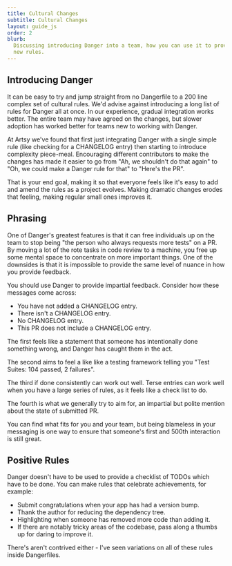 ```yaml
---
title: Cultural Changes
subtitle: Cultural Changes
layout: guide_js
order: 2
blurb:
  Discussing introducing Danger into a team, how you can use it to provide positive feedback and encourage adoption of
  new rules.
---
```


## Introducing Danger

It can be easy to try and jump straight from no Dangerfile to a 200 line complex set of cultural rules. We'd advise
against introducing a long list of rules for Danger all at once. In our experience, gradual integration works better.
The entire team may have agreed on the changes, but slower adoption has worked better for teams new to working with
Danger.

At Artsy we've found that first just integrating Danger with a single simple rule (like checking for a CHANGELOG entry)
then starting to introduce complexity piece-meal. Encouraging different contributors to make the changes has made it
easier to go from "Ah, we shouldn't do that again" to "Oh, we could make a Danger rule for that" to "Here's the PR".

That is your end goal, making it so that everyone feels like it's easy to add and amend the rules as a project evolves.
Making dramatic changes erodes that feeling, making regular small ones improves it.

## Phrasing

One of Danger's greatest features is that it can free individuals up on the team to stop being "the person who always
requests more tests" on a PR. By moving a lot of the rote tasks in code review to a machine, you free up some mental
space to concentrate on more important things. One of the downsides is that it is impossible to provide the same level
of nuance in how you provide feedback.

You should use Danger to provide impartial feedback. Consider how these messages come across:

- You have not added a CHANGELOG entry.
- There isn't a CHANGELOG entry.
- No CHANGELOG entry.
- This PR does not include a CHANGELOG entry.

The first feels like a statement that someone has intentionally done something wrong, and Danger has caught them in the
act.

The second aims to feel a like like a testing framework telling you "Test Suites: 104 passed, 2 failures".

The third if done consistently can work out well. Terse entries can work well when you have a large series of rules, as
it feels like a check list to do.

The fourth is what we generally try to aim for, an impartial but polite mention about the state of submitted PR.

You can find what fits for you and your team, but being blameless in your messaging is one way to ensure that someone's
first and 500th interaction is still great.

## Positive Rules

Danger doesn't have to be used to provide a checklist of TODOs which have to be done. You can make rules that celebrate
achievements, for example:

- Submit congratulations when your app has had a version bump.
- Thank the author for reducing the dependency tree.
- Highlighting when someone has removed more code than adding it.
- If there are notably tricky areas of the codebase, pass along a thumbs up for daring to improve it.

There's aren't contrived either - I've seen variations on all of these rules inside Dangerfiles.
